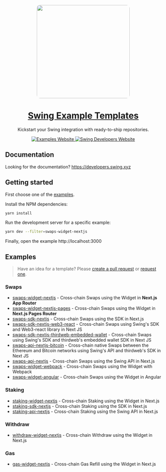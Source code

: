 <p align="center">
  <a href="https://examples.swing.xyz">
    <picture>
      <img src="./apps/directory/public/directory-landing.png" height="300" style="border-radius:10px;">
    </picture>
    <h1 align="center">Swing Example Templates</h1>
  </a>
</p>

<p align="center">Kickstart your Swing integration with ready-to-ship repositories.</p>

<p align="center">
  <a aria-label="Examples Website" href="https://examples.swing.xyz">
    <img alt="Examples Website" src="https://img.shields.io/badge/Examples%20Directory-000000.svg?style=for-the-badge&labelColor=000">
  </a>
  <a aria-label="Swing Developers Website" href="https://developers.swing.xyz">
    <img alt="Swing Developers Website" src="https://img.shields.io/badge/Developer%20Docs-000000.svg?style=for-the-badge&labelColor=000">
  </a>
</p>

## Documentation

Looking for the documentation? https://developers.swing.xyz

## Getting started

First choose one of the [examples](#examples).

Install the NPM dependencies:

```bash
yarn install
```

Run the development server for a specific example:

```bash
yarn dev --filter=swaps-widget-nextjs
```

Finally, open the example http://localhost:3000

## Examples

> Have an idea for a template? Please [create a pull request](https://github.com/swing-xyz/examples/pulls) or [request one](https://github.com/swing-xyz/examples/issues/new).

### Swaps

- [swaps-widget-nextjs](./examples/swaps-widget-nextjs/README.md) - Cross-chain Swaps using the Widget in **Next.js App Router**
- [swaps-widget-nextjs-pages](./examples/swaps-widget-nextjs-pages/README.md) - Cross-chain Swaps using the Widget in **Next.js Pages Router**
- [swaps-sdk-nextjs](./examples/swaps-sdk-nextjs/README.md) - Cross-chain Swaps using the SDK in Next.js
- [swaps-sdk-nextjs-web3-react](./examples/swaps-sdk-nextjs-web3-react/README.md) - Cross-chain Swaps using Swing's SDK and Web3-react library in Next JS
- [swaps-sdk-nextjs-thirdweb-embedded-wallet](./examples/swaps-sdk-nextjs-thirdweb-embedded-wallet/README.md) - Cross-chain Swaps using Swing's SDK and thirdweb's embedded wallet SDK in Next JS
- [swaps-api-nextjs-bitcoin](./examples/swaps-api-nextjs-bitcoin/README.md) - Cross-chain native Swaps between the Ethereum and Bitcoin networks using Swing's API and thirdweb's SDK in Next JS
- [swaps-api-nextjs](./examples/swaps-api-nextjs/README.md) - Cross-chain Swaps using the Swing API in Next.js
- [swaps-widget-webpack](./examples/swaps-widget-webpack/README.md) - Cross-chain Swaps using the Widget with Webpack
- [swaps-widget-angular](./examples/swaps-widget-angular/README.md) - Cross-chain Swaps using the Widget in Angular

### Staking

- [staking-widget-nextjs](./examples/staking-widget-nextjs/README.md) - Cross-chain Staking using the Widget in Next.js
- [staking-sdk-nextjs](./examples/staking-sdk-nextjs/README.md) - Cross-chain Staking using the SDK in Next.js
- [staking-api-nextjs](./examples/staking-api-nextjs/README.md) - Cross-chain Staking using the Swing API in Next.js

### Withdraw

- [withdraw-widget-nextjs](./examples/withdraw-widget-nextjs/README.md) - Cross-chain Withdraw using the Widget in Next.js

### Gas

- [gas-widget-nextjs](./examples/gas-widget-nextjs/README.md) - Cross-chain Gas Refill using the Widget in Next.js
